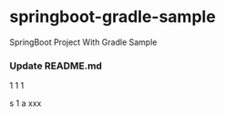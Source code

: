 # springboot-gradle-sample
SpringBoot Project With Gradle Sample

### Update README.md

1
1
1

s
1
a
xxx
